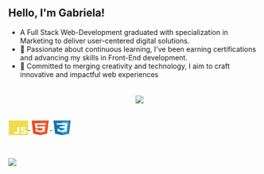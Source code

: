 ## Hello, I'm Gabriela!

- A Full Stack Web-Development graduated with specialization in Marketing to deliver user-centered digital solutions.
- 🌱 Passionate about continuous learning, I've been earning certifications and advancing my skills in Front-End development.
- 🚀 Committed to merging creativity and technology, I aim to craft innovative and impactful web experiences
  <div align="center">
  <a href="https://github.com/gabycancello">
    <br>
    <br>
  <img height="180em" src="https://github-readme-stats.vercel.app/api/top-langs/?username=gabycancello&layout=compact&langs_count=7&theme=dracula"/>
</div>
<div style="display: inline_block"><br>
  <img align="center" alt="Gaby-Js" height="30" width="40" src="https://raw.githubusercontent.com/devicons/devicon/master/icons/javascript/javascript-plain.svg">
  <img align="center" alt="Gaby-HTML" height="30" width="40" src="https://raw.githubusercontent.com/devicons/devicon/master/icons/html5/html5-original.svg">
  <img align="center" alt="Gaby-CSS" height="30" width="40" src="https://raw.githubusercontent.com/devicons/devicon/master/icons/css3/css3-original.svg">
</div>
</br>
  
  ##
 
<div> 
  <a href = "mailto:gabicancello@gmail.com"><img src="https://img.shields.io/badge/-Gmail-%23333?style=for-the-badge&logo=gmail&logoColor=white" target="_blank"></a>
 
</div>

